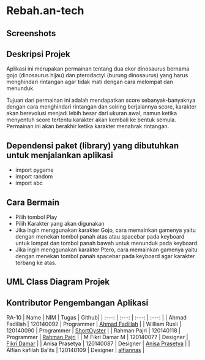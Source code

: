 # Rebah.an-tech

## Screenshots

## Deskripsi Projek
Aplikasi ini merupakan permainan tentang dua ekor dinosaurus bernama gojo (dinosaurus hijau) dan pterodactyl (burung dinosaurus) yang harus menghindari rintangan agar tidak mati dengan cara melompat dan menunduk. 

Tujuan dari permainan ini adalah mendapatkan score sebanyak-banyaknya dengan cara menghindari rintangan dan seiring berjalannya score, karakter akan berevolusi
menjadi lebih besar dari ukuran awal, namun ketika menyentuh score tertentu karakter akan kembali ke bentuk semula. Permainan ini akan berakhir ketika karakter menabrak rintangan.

## Dependensi paket (library) yang dibutuhkan untuk menjalankan aplikasi
- import pygame
- import random
- import abc

## Cara Bermain
- Pilih tombol Play
- Pilih Karakter yang akan digunakan
- Jika ingin menggunakan karakter Gojo, cara memainkan gamenya yaitu dengan menekan tombol panah atas atau spacebar pada keyboard untuk lompat dan tombol panah bawah untuk menunduk pada keyboard.
- Jika ingin menggunakan karakter Ptero, cara memainkan gamenya yaitu dengan menekan tombol panah spacebar pada keyboard agar karakter terbang ke atas.

## UML Class Diagram Projek

## Kontributor Pengembangan Aplikasi
RA-10
| Name | NIM | Tugas | Github|
| :---: | :---: | :---: | :---: |
| Ahmad Fadillah          | 120140092 | Programmer                    | [Ahmad Fadillah](https://github.com/AhmadFadillah12)      |
| William Rusli           | 120140090 | Programmer                    | [ShortOyster](https://github.com/ShorterOyster)           |
| Rahman Pajri            | 120140118 | Programmer                    | [Rahman Pajri](https://github.com/rahmanfajri)            |
| M Fikri Damar M         | 120140077 | Designer                      | [Fikri Damar](https://github.com/fikdum)                  |
| Anisa Prasetya          | 120140087 | Designer                      | [Anisa Prasetya](https://github.com/anisaprsty)           |
| Alfian kafilah Ba'its   | 120140109 | Designer                      | [alfiannas](https://github.com/alfiannnas)                |

